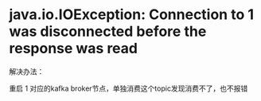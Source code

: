# java.io.IOException: Connection to 1 was disconnected before the response was read

解决办法：

重启 1 对应的kafka broker节点，单独消费这个topic发现消费不了，也不报错

